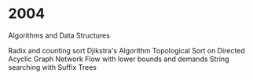 # 2004
Algorithms and Data Structures


Radix and counting sort
Djikstra's Algorithm
Topological Sort on Directed Acyclic Graph
Network Flow with lower bounds and demands
String searching with Suffix Trees
